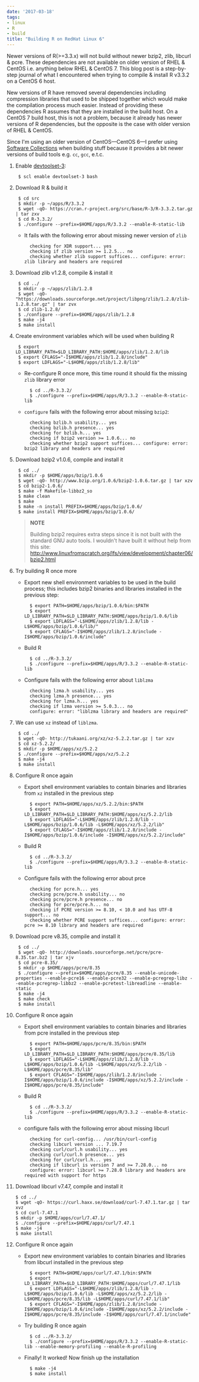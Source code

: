 ```yaml
---
date: '2017-03-18'
tags:
- linux
- R
- build
title: "Building R on RedHat Linux 6"
---
```


Newer versions of R(>=3.3.x) will not build without newer bzip2, zlib, libcurl & pcre. These dependencies are not available on older version of RHEL & CentOS i.e. anything below RHEL & CentOS 7. This blog post is a step-by-step journal of what I encountered when trying to compile & install R v3.3.2 on a CentOS 6 host.
<!--more-->

New versions of R have removed several dependencies including compression libraries that used to be shipped together which would make the compilation process much easier. Instead of providing these dependencies R assumes that they are installed in the build host. On a CentOS 7 build host, this is not a problem, because it already has newer versions of R dependencies, but the opposite is the case with older version of RHEL & CentOS.

Since I'm using an older version of CentOS—CentOS 6—I prefer using [Software Collections](https://www.softwarecollections.org/en/) when building stuff because it provides a bit newer versions of build tools e.g. `cc`, `gcc`, e.t.c.

1. Enable [devtoolset-3](https://www.softwarecollections.org/en/scls/rhscl/devtoolset-3/):

        $ scl enable devtoolset-3 bash

2. Download R & build it

        $ cd src
        $ mkdir -p ~/apps/R/3.3.2
        $ wget -qO- https://cran.r-project.org/src/base/R-3/R-3.3.2.tar.gz | tar zxv
        $ cd R-3.3.2/
        $ ./configure --prefix=$HOME/apps/R/3.3.2 --enable-R-static-lib

    - It fails with the following error about missing newer version of `zlib`

            checking for XDR support... yes
            checking if zlib version >= 1.2.5... no
            checking whether zlib support suffices... configure: error: zlib library and headers are required

3. Download zlib v1.2.8, compile & install it

        $ cd ../
        $ mkdir -p ~/apps/zlib/1.2.8
        $ wget -qO- "https://downloads.sourceforge.net/project/libpng/zlib/1.2.8/zlib-1.2.8.tar.gz" | tar zvx
        $ cd zlib-1.2.8/
        $ ./configure --prefix=$HOME/apps/zlib/1.2.8
        $ make -j4
        $ make install

4. Create environment variables which will be used when building R

        $ export LD_LIBRARY_PATH=$LD_LIBRARY_PATH:$HOME/apps/zlib/1.2.8/lib
        $ export CFLAGS="-I$HOME/apps/zlib/1.2.8/include"
        $ export LDFLAGS="-L$HOME/apps/zlib/1.2.8/lib"

    - Re-configure R once more, this time round it should fix the missing `zlib` library error

            $ cd ../R-3.3.2/
            $ ./configure --prefix=$HOME/apps/R/3.3.2 --enable-R-static-lib

    - `configure` fails with the following error about missing `bzip2`:

            checking bzlib.h usability... yes
            checking bzlib.h presence... yes
            checking for bzlib.h... yes
            checking if bzip2 version >= 1.0.6... no
            checking whether bzip2 support suffices... configure: error: bzip2 library and headers are required

5. Download bzip2 v1.0.6, compile and install it

        $ cd ../
        $ mkdir -p $HOME/apps/bzip/1.0.6
        $ wget -qO- http://www.bzip.org/1.0.6/bzip2-1.0.6.tar.gz | tar xzv
        $ cd bzip2-1.0.6/
        $ make -f Makefile-libbz2_so
        $ make clean
        $ make
        $ make -n install PREFIX=$HOME/apps/bzip/1.0.6/
        $ make install PREFIX=$HOME/apps/bzip/1.0.6/

    > **NOTE**
    > 
    > Building bzip2 requires extra steps since it is not built with the standard GNU auto tools.
    > I wouldn't have built it without help from this site: http://www.linuxfromscratch.org/lfs/view/development/chapter06/bzip2.html

6. Try building R once more

    - Export new shell environment variables to be used in the build process; this includes bzip2 binaries and libraries installed in the previous step: 

            $ export PATH=$HOME/apps/bzip/1.0.6/bin:$PATH
            $ export LD_LIBRARY_PATH=$LD_LIBRARY_PATH:$HOME/apps/bzip/1.0.6/lib
            $ export LDFLAGS="-L$HOME/apps/zlib/1.2.8/lib -L$HOME/apps/bzip/1.0.6/lib/"
            $ export CFLAGS="-I$HOME/apps/zlib/1.2.8/include -I$HOME/apps/bzip/1.0.6/include"

    - Build R

            $ cd ../R-3.3.2/
            $ ./configure --prefix=$HOME/apps/R/3.3.2 --enable-R-static-lib

    - Configure fails with the following error about `liblzma`

            checking lzma.h usability... yes
            checking lzma.h presence... yes
            checking for lzma.h... yes
            checking if lzma version >= 5.0.3... no
            configure: error: "liblzma library and headers are required"

7. We can use `xz` instead of `liblzma`.

        $ cd ../
        $ wget -qO- http://tukaani.org/xz/xz-5.2.2.tar.gz | tar xzv
        $ cd xz-5.2.2/
        $ mkdir -p $HOME/apps/xz/5.2.2
        $ ./configure --prefix=$HOME/apps/xz/5.2.2
        $ make -j4
        $ make install

8. Configure R once again

    - Export shell environment variables to contain binaries and libraries from `xz` installed in the previous step

            $ export PATH=$HOME/apps/xz/5.2.2/bin:$PATH
            $ export LD_LIBRARY_PATH=$LD_LIBRARY_PATH:$HOME/apps/xz/5.2.2/lib
            $ export LDFLAGS="-L$HOME/apps/zlib/1.2.8/lib -L$HOME/apps/bzip/1.0.6/lib -L$HOME/apps/xz/5.2.2/lib"
            $ export CFLAGS="-I$HOME/apps/zlib/1.2.8/include -I$HOME/apps/bzip/1.0.6/include -I$HOME/apps/xz/5.2.2/include"

    - Build R

            $ cd ../R-3.3.2/
            $ ./configure --prefix=$HOME/apps/R/3.3.2 --enable-R-static-lib

    - Configure fails with the following error about prce

            checking for pcre.h... yes
            checking pcre/pcre.h usability... no
            checking pcre/pcre.h presence... no
            checking for pcre/pcre.h... no
            checking if PCRE version >= 8.10, < 10.0 and has UTF-8 support... no
            checking whether PCRE support suffices... configure: error: pcre >= 8.10 library and headers are required


9. Download pcre v8.35, compile and install it

        $ cd ../
        $ wget -qO- http://downloads.sourceforge.net/pcre/pcre-8.35.tar.bz2 | tar xjv
        $ cd pcre-8.35/
        $ mkdir -p $HOME/apps/pcre/8.35
        $ ./configure --prefix=$HOME/apps/pcre/8.35 --enable-unicode-properties --enable-pcre16 --enable-pcre32 --enable-pcregrep-libz --enable-pcregrep-libbz2 --enable-pcretest-libreadline --enable-static
        $ make -j4
        $ make check
        $ make install


10. Configure R once again

    - Export shell environment variables to contain binaries and libraries from pcre installed in the previous step

            $ export PATH=$HOME/apps/pcre/8.35/bin:$PATH
            $ export LD_LIBRARY_PATH=$LD_LIBRARY_PATH:$HOME/apps/pcre/8.35/lib
            $ export LDFLAGS="-L$HOME/apps/zlib/1.2.8/lib -L$HOME/apps/bzip/1.0.6/lib -L$HOME/apps/xz/5.2.2/lib -L$HOME/apps/pcre/8.35/lib"
            $ export CFLAGS="-I$HOME/apps/zlib/1.2.8/include -I$HOME/apps/bzip/1.0.6/include -I$HOME/apps/xz/5.2.2/include -I$HOME/apps/pcre/8.35/include"

    - Build R

            $ cd ../R-3.3.2/
            $ ./configure --prefix=$HOME/apps/R/3.3.2 --enable-R-static-lib

    - configure fails with the following error about missing libcurl

            checking for curl-config... /usr/bin/curl-config
            checking libcurl version ... 7.19.7
            checking curl/curl.h usability... yes
            checking curl/curl.h presence... yes
            checking for curl/curl.h... yes
            checking if libcurl is version 7 and >= 7.28.0... no
            configure: error: libcurl >= 7.28.0 library and headers are required with support for https


11. Download libcurl v7.47, compile and install it

        $ cd ../
        $ wget -qO- https://curl.haxx.se/download/curl-7.47.1.tar.gz | tar xvz
        $ cd curl-7.47.1
        $ mkdir -p $HOME/apps/curl/7.47.1/
        $ ./configure --prefix=$HOME/apps/curl/7.47.1
        $ make -j4
        $ make install


12. Configure R once again

    - Export new environment variables to contain binaries and libraries from libcurl installed in the previous step

            $ export PATH=$HOME/apps/curl/7.47.1/bin:$PATH
            $ export LD_LIBRARY_PATH=$LD_LIBRARY_PATH:$HOME/apps/curl/7.47.1/lib
            $ export LDFLAGS="-L$HOME/apps/zlib/1.2.8/lib -L$HOME/apps/bzip/1.0.6/lib -L$HOME/apps/xz/5.2.2/lib -L$HOME/apps/pcre/8.35/lib -L$HOME/apps/curl/7.47.1/lib"
            $ export CFLAGS="-I$HOME/apps/zlib/1.2.8/include -I$HOME/apps/bzip/1.0.6/include -I$HOME/apps/xz/5.2.2/include -I$HOME/apps/pcre/8.35/include -I$HOME/apps/curl/7.47.1/include"

    - Try building R once again

            $ cd ../R-3.3.2/
            $ ./configure --prefix=$HOME/apps/R/3.3.2 --enable-R-static-lib --enable-memory-profiling --enable-R-profiling

    - Finally! It worked! Now finish up the installation

            $ make -j4
            $ make install


